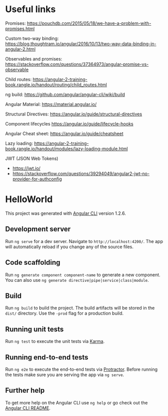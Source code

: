 # Useful links

Promises: https://pouchdb.com/2015/05/18/we-have-a-problem-with-promises.html

Custom two-way binding: https://blog.thoughtram.io/angular/2016/10/13/two-way-data-binding-in-angular-2.html

Observables and promises: https://stackoverflow.com/questions/37364973/angular-promise-vs-observable 

Child routes: https://angular-2-training-book.rangle.io/handout/routing/child_routes.html

ng build: https://github.com/angular/angular-cli/wiki/build

Angular Material: https://material.angular.io/

Structural Directives: https://angular.io/guide/structural-directives 

Component lifecycles https://angular.io/guide/lifecycle-hooks

Angular Cheat sheet: https://angular.io/guide/cheatsheet

Lazy loading: https://angular-2-training-book.rangle.io/handout/modules/lazy-loading-module.html

JWT (JSON Web Tokens)
* https://jwt.io/
* https://stackoverflow.com/questions/39294049/angular2-jwt-no-provider-for-authconfig

# HelloWorld

This project was generated with [Angular CLI](https://github.com/angular/angular-cli) version 1.2.6.

## Development server

Run `ng serve` for a dev server. Navigate to `http://localhost:4200/`. The app will automatically reload if you change any of the source files.

## Code scaffolding

Run `ng generate component component-name` to generate a new component. You can also use `ng generate directive|pipe|service|class|module`.

## Build

Run `ng build` to build the project. The build artifacts will be stored in the `dist/` directory. Use the `-prod` flag for a production build.

## Running unit tests

Run `ng test` to execute the unit tests via [Karma](https://karma-runner.github.io).

## Running end-to-end tests

Run `ng e2e` to execute the end-to-end tests via [Protractor](http://www.protractortest.org/).
Before running the tests make sure you are serving the app via `ng serve`.

## Further help

To get more help on the Angular CLI use `ng help` or go check out the [Angular CLI README](https://github.com/angular/angular-cli/blob/master/README.md).
